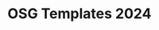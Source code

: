 ---
title: OSG Templates 2024
redirect_to: https://docs.google.com/document/d/1ynmj45ZGNmHHrh8JFWGCM88JHZVJZOzjPLc9-380JBM/edit?usp=sharing
redirect_from: 
  - /OSGTemplates2324
  - /osgtemplates2324
---